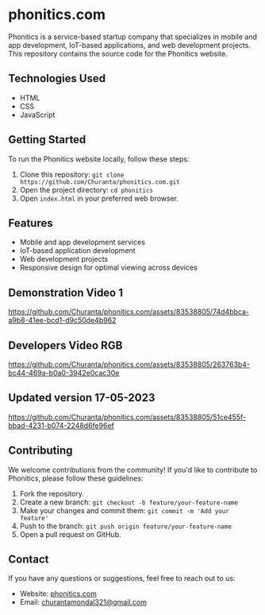 # phonitics.com

Phonitics is a service-based startup company that specializes in mobile and app development, IoT-based applications, and web development projects. This repository contains the source code for the Phonitics website.

## Technologies Used

- HTML
- CSS
- JavaScript


## Getting Started

To run the Phonitics website locally, follow these steps:

1. Clone this repository: `git clone https://github.com/Churanta/phonitics.com.git`
2. Open the project directory: `cd phonitics`
3. Open `index.html` in your preferred web browser.

## Features

- Mobile and app development services
- IoT-based application development
- Web development projects
- Responsive design for optimal viewing across devices



## Demonstration Video 1

https://github.com/Churanta/phonitics.com/assets/83538805/74d4bbca-a9b8-41ee-bcd1-d9c50de4b962


## Developers Video RGB

https://github.com/Churanta/phonitics.com/assets/83538805/263763b4-bc44-469a-b0a0-3942e0cac30e



## Updated version 17-05-2023
https://github.com/Churanta/phonitics.com/assets/83538805/51ce455f-bbad-4231-b074-2248d6fe96ef


## Contributing

We welcome contributions from the community! If you'd like to contribute to Phonitics, please follow these guidelines:

1. Fork the repository.
2. Create a new branch: `git checkout -b feature/your-feature-name`
3. Make your changes and commit them: `git commit -m 'Add your feature'`
4. Push to the branch: `git push origin feature/your-feature-name`
5. Open a pull request on GitHub.


## Contact

If you have any questions or suggestions, feel free to reach out to us:

- Website: [phonitics.com](https://www.phonitics.com)
- Email: churantamondal321@gmail.com